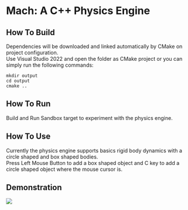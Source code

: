 # Mach: A C++ Physics Engine

## How To Build
Dependencies will be downloaded and linked automatically by CMake on project configuration.  
Use Visual Studio 2022 and open the folder as CMake project or you can simply run the following commands:
```
mkdir output
cd output
cmake ..
```

## How To Run
Build and Run Sandbox target to experiment with the physics engine.

## How To Use
Currently the physics engine supports basics rigid body dynamics with a circle shaped and box shaped bodies.  
Press Left Mouse Button to add a box shaped object and C key to add a circle shaped object where the mouse cursor is.

## Demonstration

![](https://github.com/NipunRamani99/mach/blob/main/media/demonstration.gif)
